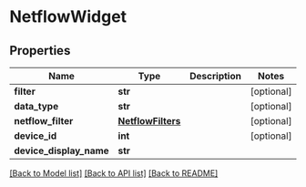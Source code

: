 # NetflowWidget

## Properties
Name | Type | Description | Notes
------------ | ------------- | ------------- | -------------
**filter** | **str** |  | [optional] 
**data_type** | **str** |  | [optional] 
**netflow_filter** | [**NetflowFilters**](NetflowFilters.md) |  | [optional] 
**device_id** | **int** |  | [optional] 
**device_display_name** | **str** |  | 

[[Back to Model list]](../README.md#documentation-for-models) [[Back to API list]](../README.md#documentation-for-api-endpoints) [[Back to README]](../README.md)

